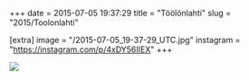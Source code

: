 +++
date = 2015-07-05 19:37:29
title = "Töölönlahti"
slug = "2015/Toolonlahti"

[extra]
image = "/2015-07-05_19-37-29_UTC.jpg"
instagram = "https://instagram.com/p/4xDY56IIEX"
+++

<img src="/2015-07-05_19-37-29_UTC.jpg" />
